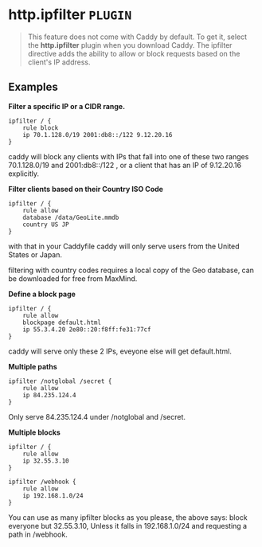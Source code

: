 # http.ipfilter  `PLUGIN`
> This feature does not come with Caddy by default. To get it, select the **http.ipfilter** plugin when you download Caddy.
The ipfilter directive adds the ability to allow or block requests based on the client's IP address.

## Examples
**Filter a specific IP or a CIDR range.**
```
ipfilter / {
    rule block
    ip 70.1.128.0/19 2001:db8::/122 9.12.20.16
}
```

caddy will block any clients with IPs that fall into one of these two ranges 70.1.128.0/19 and 2001:db8::/122 , or a client that has an IP of 9.12.20.16 explicitly.

**Filter clients based on their Country ISO Code**
```
ipfilter / {
    rule allow
    database /data/GeoLite.mmdb
    country US JP
}
```
with that in your Caddyfile caddy will only serve users from the United States or Japan.

filtering with country codes requires a local copy of the Geo database, can be downloaded for free from MaxMind.

**Define a block page**
```
ipfilter / {
    rule allow
    blockpage default.html
    ip 55.3.4.20 2e80::20:f8ff:fe31:77cf
}
```
caddy will serve only these 2 IPs, eveyone else will get default.html.

**Multiple paths**
```
ipfilter /notglobal /secret {
    rule allow
    ip 84.235.124.4
}
```
Only serve 84.235.124.4 under /notglobal and /secret.

**Multiple blocks**
```
ipfilter / {
    rule allow
    ip 32.55.3.10
}

ipfilter /webhook {
    rule allow
    ip 192.168.1.0/24
}
```
You can use as many ipfilter blocks as you please, the above says: block everyone but  32.55.3.10, Unless it falls in 192.168.1.0/24 and requesting a path in /webhook.